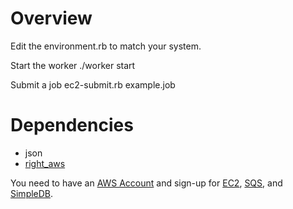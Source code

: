 Overview
=====

Edit the environment.rb to match your system.  

Start the worker
	./worker start

Submit a job
	ec2-submit.rb example.job


Dependencies
=====
* json
* [right_aws](http://rightaws.rubyforge.org/ "Cloud Computing RubyGems by RightScale")

You need to have an [AWS Account](http://aws.amazon.com/ "Amazon Web Services") and sign-up for [EC2](http://aws.amazon.com/ec2/ "Amazon Elastic Compute Cloud (Amazon EC2)"), [SQS](http://aws.amazon.com/sqs/ "Amazon Simple Queue Service (Amazon SQS)"), and [SimpleDB](http://aws.amazon.com/simpledb/ "Amazon SimpleDB").
